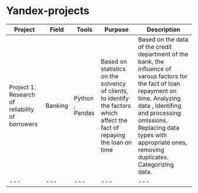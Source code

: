 # Yandex-projects
| Project | Field |  Tools | Purpose | Description | 
| --- |  --- | --- | --- | --- | 
| Project 1. Research of reliability of borrowers  |  Banking | Python , Pandas | Based on statistics on the solvency of clients, to identify the factors which affect the fact of repaying the loan on time | Based on the data of the credit department of the bank, the influence of varous factors for the fact of loan repayment on time. Analyzing data , Identifing and processing omissions. Replacing  data types with appropriate ones, removing duplicates. Categorizing data. |
| --- |  --- | --- | --- | --- | 

